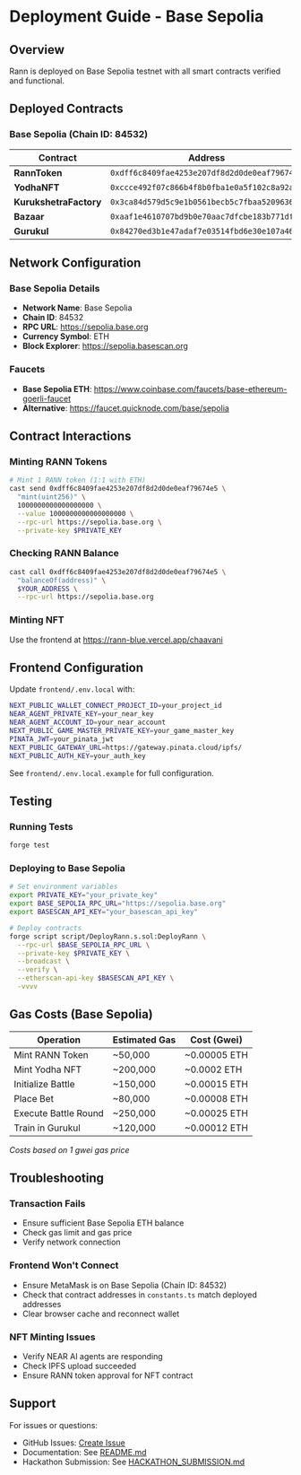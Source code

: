 # Deployment Guide - Base Sepolia

## Overview

Rann is deployed on Base Sepolia testnet with all smart contracts verified and functional.

## Deployed Contracts

### Base Sepolia (Chain ID: 84532)

| Contract | Address | Verified |
|----------|---------|----------|
| **RannToken** | `0xdff6c8409fae4253e207df8d2d0de0eaf79674e5` | ✅ [View](https://sepolia.basescan.org/address/0xdff6c8409fae4253e207df8d2d0de0eaf79674e5) |
| **YodhaNFT** | `0xccce492f07c866b4f8b0fba1e0a5f102c8a92a68` | ✅ [View](https://sepolia.basescan.org/address/0xccce492f07c866b4f8b0fba1e0a5f102c8a92a68) |
| **KurukshetraFactory** | `0x3ca84d579d5c9e1b0561becb5c7fbaa5209636e8` | ✅ [View](https://sepolia.basescan.org/address/0x3ca84d579d5c9e1b0561becb5c7fbaa5209636e8) |
| **Bazaar** | `0xaaf1e4610707bd9b0e70aac7dfcbe183b771df61` | ✅ [View](https://sepolia.basescan.org/address/0xaaf1e4610707bd9b0e70aac7dfcbe183b771df61) |
| **Gurukul** | `0x84270ed3b1e47adaf7e03514fbd6e30e107a46c5` | ✅ [View](https://sepolia.basescan.org/address/0x84270ed3b1e47adaf7e03514fbd6e30e107a46c5) |

## Network Configuration

### Base Sepolia Details
- **Network Name**: Base Sepolia
- **Chain ID**: 84532
- **RPC URL**: https://sepolia.base.org
- **Currency Symbol**: ETH
- **Block Explorer**: https://sepolia.basescan.org

### Faucets
- **Base Sepolia ETH**: https://www.coinbase.com/faucets/base-ethereum-goerli-faucet
- **Alternative**: https://faucet.quicknode.com/base/sepolia

## Contract Interactions

### Minting RANN Tokens
```bash
# Mint 1 RANN token (1:1 with ETH)
cast send 0xdff6c8409fae4253e207df8d2d0de0eaf79674e5 \
  "mint(uint256)" \
  1000000000000000000 \
  --value 1000000000000000000 \
  --rpc-url https://sepolia.base.org \
  --private-key $PRIVATE_KEY
```

### Checking RANN Balance
```bash
cast call 0xdff6c8409fae4253e207df8d2d0de0eaf79674e5 \
  "balanceOf(address)" \
  $YOUR_ADDRESS \
  --rpc-url https://sepolia.base.org
```

### Minting NFT
Use the frontend at https://rann-blue.vercel.app/chaavani

## Frontend Configuration

Update `frontend/.env.local` with:
```bash
NEXT_PUBLIC_WALLET_CONNECT_PROJECT_ID=your_project_id
NEAR_AGENT_PRIVATE_KEY=your_near_key
NEAR_AGENT_ACCOUNT_ID=your_near_account
NEXT_PUBLIC_GAME_MASTER_PRIVATE_KEY=your_game_master_key
PINATA_JWT=your_pinata_jwt
NEXT_PUBLIC_GATEWAY_URL=https://gateway.pinata.cloud/ipfs/
NEXT_PUBLIC_AUTH_KEY=your_auth_key
```

See `frontend/.env.local.example` for full configuration.

## Testing

### Running Tests
```bash
forge test
```

### Deploying to Base Sepolia
```bash
# Set environment variables
export PRIVATE_KEY="your_private_key"
export BASE_SEPOLIA_RPC_URL="https://sepolia.base.org"
export BASESCAN_API_KEY="your_basescan_api_key"

# Deploy contracts
forge script script/DeployRann.s.sol:DeployRann \
  --rpc-url $BASE_SEPOLIA_RPC_URL \
  --private-key $PRIVATE_KEY \
  --broadcast \
  --verify \
  --etherscan-api-key $BASESCAN_API_KEY \
  -vvvv
```

## Gas Costs (Base Sepolia)

| Operation | Estimated Gas | Cost (Gwei) |
|-----------|---------------|-------------|
| Mint RANN Token | ~50,000 | ~0.00005 ETH |
| Mint Yodha NFT | ~200,000 | ~0.0002 ETH |
| Initialize Battle | ~150,000 | ~0.00015 ETH |
| Place Bet | ~80,000 | ~0.00008 ETH |
| Execute Battle Round | ~250,000 | ~0.00025 ETH |
| Train in Gurukul | ~120,000 | ~0.00012 ETH |

*Costs based on 1 gwei gas price*

## Troubleshooting

### Transaction Fails
- Ensure sufficient Base Sepolia ETH balance
- Check gas limit and gas price
- Verify network connection

### Frontend Won't Connect
- Ensure MetaMask is on Base Sepolia (Chain ID: 84532)
- Check that contract addresses in `constants.ts` match deployed addresses
- Clear browser cache and reconnect wallet

### NFT Minting Issues
- Verify NEAR AI agents are responding
- Check IPFS upload succeeded
- Ensure RANN token approval for NFT contract

## Support

For issues or questions:
- GitHub Issues: [Create Issue](https://github.com/samkitsoni/rann-game-platform/issues)
- Documentation: See [README.md](README.md)
- Hackathon Submission: See [HACKATHON_SUBMISSION.md](HACKATHON_SUBMISSION.md)
